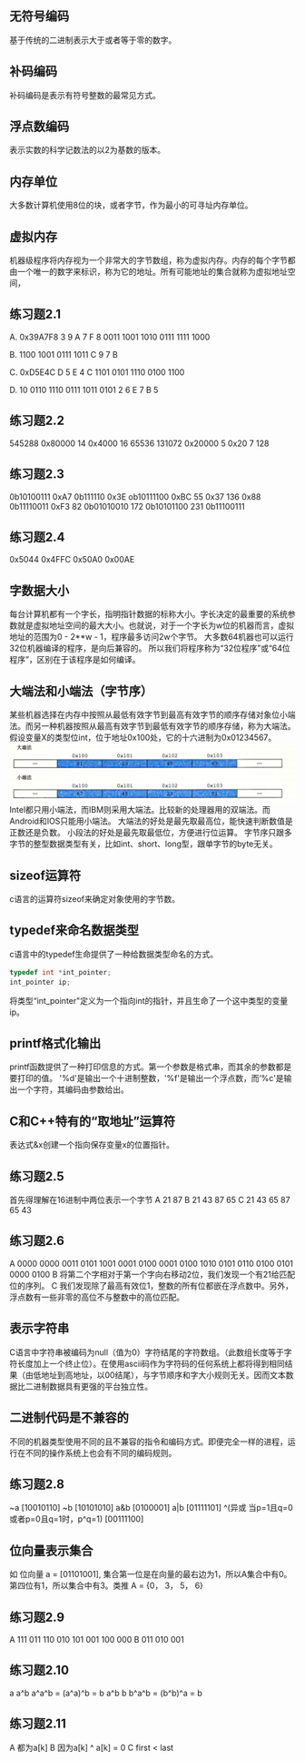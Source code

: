 ## 无符号编码
基于传统的二进制表示大于或者等于零的数字。
## 补码编码
补码编码是表示有符号整数的最常见方式。
## 浮点数编码
表示实数的科学记数法的以2为基数的版本。
## 内存单位
大多数计算机使用8位的块，或者字节，作为最小的可寻址内存单位。
## 虚拟内存
机器级程序将内存视为一个非常大的字节数组，称为虚拟内存。内存的每个字节都由一个唯一的数字来标识，称为它的地址。所有可能地址的集合就称为虚拟地址空间，
## 练习题2.1
A. 0x39A7F8
3    9     A     7     F     8
0011 1001  1010  0111  1111  1000

B. 1100 1001 0111 1011
   C    9    7    B

C. 0xD5E4C
D    5    E    4    C
1101 0101 1110 0100 1100

D.
10 0110 1110 0111 1011 0101
2  6    E    7    B    5
## 练习题2.2
545288  0x80000
14      0x4000
16      65536
131072  0x20000
5       0x20
7       128
## 练习题2.3
0b10100111  0xA7
0b111110    0x3E
ob10111100  0xBC
55          0x37
136         0x88
0b11110011  0xF3
82          0b01010010
172         0b10101100
231         0b11100111
## 练习题2.4
0x5044
0x4FFC
0x50A0
0x00AE
## 字数据大小
每台计算机都有一个字长，指明指针数据的标称大小。字长决定的最重要的系统参数就是虚拟地址空间的最大大小。也就说，对于一个字长为w位的机器而言，虚拟地址的范围为0 - 2**w - 1，程序最多访问2w个字节。
大多数64机器也可以运行32位机器编译的程序，是向后兼容的。
所以我们将程序称为“32位程序”或“64位程序”，区别在于该程序是如何编译。
## 大端法和小端法（字节序）
某些机器选择在内存中按照从最低有效字节到最高有效字节的顺序存储对象位小端法。而另一种机器按照从最高有效字节到最低有效字节的顺序存储，称为大端法。
假设变量X的类型位int，位于地址0x100处，它的十六进制为0x01234567。
![img](https://github.com/result17/blog/blob/master/imgs/endian.png?raw=true)
Intel都只用小端法，而IBM则采用大端法。比较新的处理器用的双端法。而Android和IOS只能用小端法。
大端法的好处是最先取最高位，能快速判断数值是正数还是负数。
小段法的好处是最先取最低位，方便进行位运算。
字节序只跟多字节的整型数据类型有关，比如int、short、long型，跟单字节的byte无关。
## sizeof运算符
c语言的运算符sizeof来确定对象使用的字节数。
## typedef来命名数据类型
c语言中的typedef生命提供了一种给数据类型命名的方式。 
```c
typedef int *int_pointer;
int_pointer ip;
```
将类型“int_pointer"定义为一个指向int的指针，并且生命了一个这中类型的变量ip。
## printf格式化输出
printf函数提供了一种打印信息的方式。第一个参数是格式串，而其余的参数都是要打印的值。
'%d'是输出一个十进制整数，'%f'是输出一个浮点数，而‘%c'是输出一个字符，其编码由参数给出。
## C和C++特有的“取地址”运算符
表达式&x创建一个指向保存变量x的位置指针。
## 练习题2.5
首先得理解在16进制中两位表示一个字节
A 21             87
B 21 43          87 65
C 21 43 65       87 65 43
## 练习题2.6
A  0000 0000 0011 0101 1001 0001 0100 0001
   0100 1010 0101 0110 0100 0101 0000 0100
B 将第二个字相对于第一个字向右移动2位，我们发现一个有21给匹配位的序列。
C  我们发现除了最高有效位1，整数的所有位都嵌在浮点数中。另外，浮点数有一些非零的高位不与整数中的高位匹配。
## 表示字符串
C语言中字符串被编码为null（值为0）字符结尾的字符数组。（此数组长度等于字符长度加上一个终止位）。在使用ascii码作为字符码的任何系统上都将得到相同结果（由低地址到高地址，以00结尾），与字节顺序和字大小规则无关。因而文本数据比二进制数据具有更强的平台独立性。
## 二进制代码是不兼容的
不同的机器类型使用不同的且不兼容的指令和编码方式。即便完全一样的进程，运行在不同的操作系统上也会有不同的编码规则。
## 练习题2.8
~a [10010110]
~b [10101010]
a&b [0100001]
a|b [01111101]
^(异或 当p=1且q=0或者p=0且q=1时，p^q=1) [00111100]
## 位向量表示集合
如 位向量 a = [01101001], 集合第一位是在向量的最右边为1，所以A集合中有0。第四位有1，所以集合中有3。类推
A = {0， 3， 5， 6}
## 练习题2.9
A 111 011
  110 010
  101 001
  100 000
B 011
  010
  001
## 练习题2.10
a                               a^b
a^a^b = (a^a)^b = b             a^b
b                               b^a^b = (b^b)^a = b
## 练习题2.11
A 都为a[k]
B 因为a[k] ^ a[k] = 0
C first < last